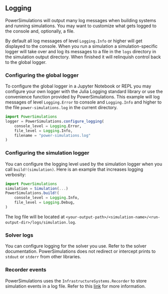 ## Logging
PowerSimulations will output many log messages when building systems and
running simulations. You may want to customize what gets logged to the console
and, optionally, a file.

By default all log messages of level `Logging.Info` or higher will get
displayed to the console.  When you run a simulation a simulation-specific
logger will take over and log its messages to a file in the `logs` directory in
the simulation output directory. When finished it will relinquish control back
to the global logger.

### Configuring the global logger
To configure the global logger in a Jupyter Notebook or REPL you may configure
your own logger with the Julia Logging standard library or use the convenience
function provided by PowerSimulations.  This example will log messages of level
`Logging.Error` to console and `Logging.Info` and higher to the file
`power-simulations.log` in the current directory.

```julia
import PowerSimulations
logger = PowerSimulations.configure_logging(
    console_level = Logging.Error,
    file_level = Logging.Info,
    filename = "power-simulations.log"
)
```

### Configuring the simulation logger
You can configure the logging level used by the simulation logger when you call
`build!(simulation)`.  Here is an example that increases logging verbosity:

```julia
import PowerSimulations
simulation = Simulation(...)
PowerSimulations.build!(
    console_level = Logging.Info,
    file_level = Logging.Debug,
)
```

The log file will be located at `<your-output-path>/<simulation-name>/<run-output-dir>/logs/simulation.log`.


### Solver logs
You can configure logging for the solver you use.  Refer to the solver
documentation.  PowerSimulations does not redirect or intercept prints to
`stdout` or `stderr` from other libraries.


### Recorder events
PowerSimulations uses the `InfrastructureSystems.Recorder` to store simulation
events in a log file.  Refer to this [link](./simulation_recorder.md) for more
information.
